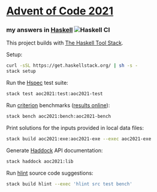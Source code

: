 # [Advent of Code 2021](https://adventofcode.com/2021)
### my answers in [Haskell](https://www.haskell.org/) ![Haskell CI](https://github.com/ephemient/aoc2021/workflows/Haskell%20CI/badge.svg)

This project builds with [The Haskell Tool Stack](https://haskellstack.org/).

Setup:

```sh
curl -sSL https://get.haskellstack.org/ | sh -s -
stack setup
```

Run the [Hspec](https://hspec.github.io/) test suite:

```sh
stack test aoc2021:test:aoc2021-test
```

Run [criterion](http://www.serpentine.com/criterion/) benchmarks ([results online](https://ephemient.github.io/aoc2021/aoc2021-bench.html)):

```sh
stack bench aoc2021:bench:aoc2021-bench
```

Print solutions for the inputs provided in local data files:

```sh
stack build aoc2021:exe:aoc2021-exe --exec aoc2021-exe
```

Generate [Haddock](https://www.haskell.org/haddock/) API documentation:

```sh
stack haddock aoc2021:lib
```

Run [hlint](https://github.com/ndmitchell/hlint) source code suggestions:

```sh
stack build hlint --exec 'hlint src test bench'
```
